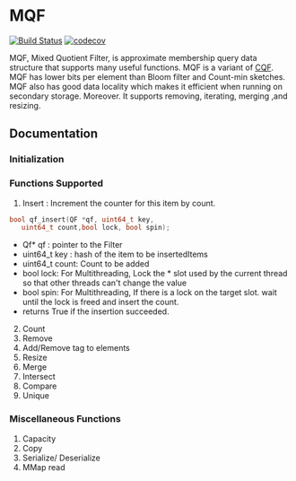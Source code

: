 # MQF
[![Build Status](https://travis-ci.org/shokrof/MQF.svg?branch=mqfDevelopmenet)](https://travis-ci.org/shokrof/MQF)
[![codecov](https://codecov.io/gh/shokrof/MQF/branch/mqfDevelopmenet/graph/badge.svg)](https://codecov.io/gh/shokrof/MQF)

MQF, Mixed Quotient Filter, is approximate membership query data structure that supports many useful functions. MQF is a variant of [CQF](https://github.com/splatlab/cqf). MQF has lower bits per element than Bloom filter and Count-min sketches. MQF also has good data locality which makes it efficient when running on secondary storage. Moreover. It supports removing, iterating, merging ,and resizing.

## Documentation
### Initialization

### Functions Supported
1. Insert :
Increment the counter for this item by count.
  ```c++
  bool qf_insert(QF *qf, uint64_t key,
     uint64_t count,bool lock, bool spin);
  ```

  * Qf* qf : pointer to the Filter
  * uint64_t key : hash of the item to be insertedItems
  * uint64_t count: Count to be added
  * bool lock: For Multithreading, Lock the * slot used by the current thread so that other threads can't change the value
  * bool spin: For Multithreading, If there is a lock on the target slot. wait until the lock is freed and insert the count.
  * returns True if the insertion succeeded.

2. Count
3. Remove
4. Add/Remove tag to elements
5. Resize
6. Merge
7. Intersect
8. Compare
9. Unique

### Miscellaneous Functions
1. Capacity
2. Copy
3. Serialize/ Deserialize
4. MMap read
